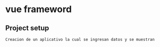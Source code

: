 # vue frameword

## Project setup
```
Creacion de un aplicativo la cual se ingresan datos y se muestran
```

